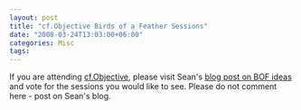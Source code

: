```yaml
---
layout: post
title: "cf.Objective Birds of a Feather Sessions"
date: "2008-03-24T13:03:00+06:00"
categories: Misc 
tags: 
---
```


If you are attending <a href="http://www.cfobjective.com">cf.Objective</a>, please visit Sean's <a href="http://corfield.org/blog/index.cfm/do/blog.entry/entry/cfObjective_2008__More_BOF_suggestions">blog post on BOF ideas</a> and vote for the sessions you would like to see. Please do not comment here - post on Sean's blog.